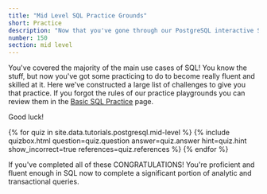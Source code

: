 ```yaml
---
title: "Mid Level SQL Practice Grounds"
short: Practice
description: "Now that you've gone through our PostgreSQL interactive SQL tutorials, you've got mid-level SQL fundamentals that you can apply to your data and databases. Put that knowledge to use in these SQL practice exercises."
number: 150
section: mid level
---
```

You've covered the majority of the main use cases of SQL!  You know the stuff, but now you've got some practicing to do to become really fluent and skilled at it.  Here we've constructed a large list of challenges to give you that practice.  If you forgot the rules of our practice playgrounds you can review them in the [Basic SQL Practice](../basic-practice/) page.

Good luck!

{% for quiz in site.data.tutorials.postgresql.mid-level %}
  {% include quizbox.html
    question=quiz.question
    answer=quiz.answer
    hint=quiz.hint
    show_incorrect=true
    references=quiz.references
    %}
{% endfor %}


If you've completed all of these CONGRATULATIONS!  You're proficient and fluent enough in SQL now to complete a significant portion of analytic and transactional queries.
